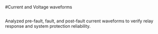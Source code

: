 #Current and Voltage waveforms
##
Analyzed pre-fault, fault, and post-fault current waveforms to verify relay response and system protection reliability.
